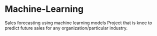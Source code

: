 # Machine-Learning
Sales forecasting using machine learning models
Project that is knee to predict future sales for any organization/particular industry.
